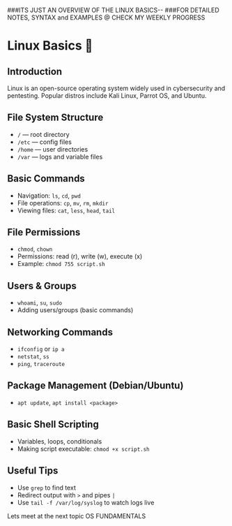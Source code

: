 ###ITS JUST AN OVERVIEW OF THE LINUX BASICS-- 
###FOR DETAILED NOTES, SYNTAX and EXAMPLES @ CHECK MY WEEKLY PROGRESS

# Linux Basics 🐧

## Introduction
Linux is an open-source operating system widely used in cybersecurity and pentesting. Popular distros include Kali Linux, Parrot OS, and Ubuntu.

## File System Structure
- `/` — root directory  
- `/etc` — config files  
- `/home` — user directories  
- `/var` — logs and variable files

## Basic Commands
- Navigation: `ls`, `cd`, `pwd`  
- File operations: `cp`, `mv`, `rm`, `mkdir`  
- Viewing files: `cat`, `less`, `head`, `tail`  

## File Permissions
- `chmod`, `chown`  
- Permissions: read (r), write (w), execute (x)  
- Example: `chmod 755 script.sh`

## Users & Groups
- `whoami`, `su`, `sudo`  
- Adding users/groups (basic commands)

## Networking Commands
- `ifconfig` or `ip a`  
- `netstat`, `ss`  
- `ping`, `traceroute`  

## Package Management (Debian/Ubuntu)
- `apt update`, `apt install <package>`

## Basic Shell Scripting
- Variables, loops, conditionals  
- Making script executable: `chmod +x script.sh`

## Useful Tips
- Use `grep` to find text  
- Redirect output with `>` and pipes `|`  
- Use `tail -f /var/log/syslog` to watch logs live

Lets meet at the next topic OS FUNDAMENTALS
